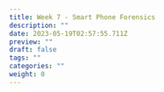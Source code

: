 ```yaml
---
title: Week 7 - Smart Phone Forensics
description: ""
date: 2023-05-19T02:57:55.711Z
preview: ""
draft: false
tags: ""
categories: ""
weight: 0
---
```

#
